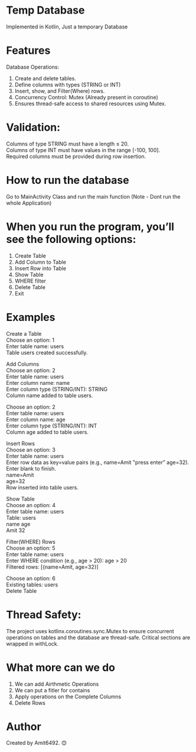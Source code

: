 # Temp Database  
Implemented in Kotlin, Just a temporary Database  

# Features  
Database Operations:  

1. Create and delete tables.
2. Define columns with types (STRING or INT)
3. Insert, show, and Filter(Where) rows.
4. Concurrency Control: Mutex (Already present in coroutine)
5. Ensures thread-safe access to shared resources using Mutex.


# Validation:    
Columns of type STRING must have a length ≤ 20.  
Columns of type INT must have values in the range [-100, 100].  
Required columns must be provided during row insertion.  

# How to run the database   
Go to MainActivity Class and run the main function (Note - Dont run the whole Application)

# When you run the program, you’ll see the following options:  
1. Create Table  
2. Add Column to Table  
3. Insert Row into Table  
4. Show Table  
5. WHERE filter   
6. Delete Table  
7. Exit  


# Examples  
Create a Table  
Choose an option: 1  
Enter table name: users  
Table users created successfully. 

Add Columns  
Choose an option: 2  
Enter table name: users  
Enter column name: name  
Enter column type (STRING/INT): STRING  
Column name added to table users. 

Choose an option: 2  
Enter table name: users  
Enter column name: age  
Enter column type (STRING/INT): INT  
Column age added to table users.  

Insert Rows    
Choose an option: 3  
Enter table name: users  
Enter row data as key=value pairs (e.g., name=Amit "press enter" age=32). Enter blank to finish.  
name=Amit  
age=32  
Row inserted into table users.  

Show Table  
Choose an option: 4  
Enter table name: users  
Table: users  
name    age  
Amit   32  

Filter(WHERE) Rows  
Choose an option: 5  
Enter table name: users  
Enter WHERE condition (e.g., age > 20): age > 20  
Filtered rows: [{name=Amit, age=32}]   

Choose an option: 6  
Existing tables: users  
Delete Table  


# Thread Safety:  
The project uses kotlinx.coroutines.sync.Mutex to ensure concurrent operations on tables and the database are thread-safe.
Critical sections are wrapped in withLock.

# What more can we do   
1. We can add Airthmetic Operations
2. We can put a fitler for contains
3. Apply operations on the Complete Columns
4. Delete Rows

# Author
Created by Amit6492. 😊
